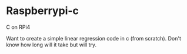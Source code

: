 # Raspberrypi-c
C on RPi4

Want to create a simple linear regression code in c (from scratch). Don't know how long will it take but will try.

